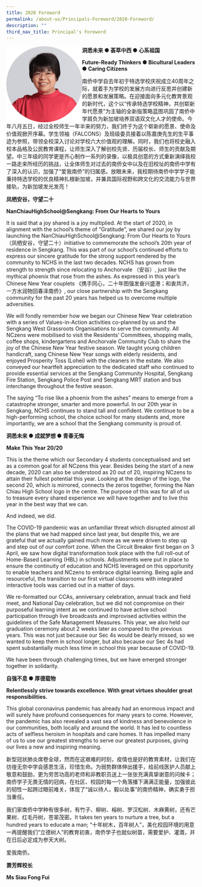 ```yaml
---
title: 2020 Foreword
permalink: /about-us/Principals-Foreword/2020-Foreword/
description: ""
third_nav_title: Principal's Foreword
---
```

<img src="/images/imageedit_1_66070389172020.png" 
     style="width:40%;float:left">
		 
**洞悉未来 ● 荟萃中西 ● 心系祖国**

**Future-Ready Thinkers ● Bicultural Leaders ● Caring Citizens**

  

南侨中学自去年初于特选学校庆祝成立40周年之际，就着手为学校的发展方向进行反思并创建新的愿景和发展策略。在迎接面向多元化教育景观的新时代，这个以“传承特选学校精神，共创崭新年代愿景”为主轴的全新版策略蓝图巩固了南侨中学肩负为新加坡培养双语双文化人才的使命。今年八月五日，经过全校师生一年半来的努力，我们终于为这个崭新的愿景、使命及价值观掀开序幕。学生领袖（FALCONS）及班级委员接着以陈嘉庚先生的生平事迹为参照，带领全校深入讨论对学校六大价值观的理解。同时，我们也将校史融入校本品格及公民教育课程，让师生深入了解创校先贤、历届校长、师生的贡献及期望。中三年级的同学更是齐心制作一系列的录像，以极具创意的方式重新演绎我校一路走来所经历的挑战，让全体师生对过去的南侨女中以及在旧校址的南侨中学有了深入的认识，加强了“爱我南侨”的归属感。放眼未来，我校期待南侨中学学子能秉持特选学校的优良精神扎根新加坡，并兼具国际视野和跨文化的交流能力与世界接轨，为新加坡发光发亮！

  

  

**凤栖安谷，守望二十**

**NanChiauHighSchool@Sengkang: From Our Hearts to Yours**

  

It is said that a joy shared is a joy multiplied. At the start of 2020, in alignment with the school’s theme of “Gratitude”, we shared our joy by launching the NanChiauHighSchool@Sengkang: From Our Hearts to Yours （凤栖安谷，守望二十）initiative to commemorate the school’s 20th year of residence in Sengkang. This was part of our school’s continued efforts to express our sincere gratitude for the strong support rendered by the community to NCHS in the last two decades. NCHS has grown from strength to strength since relocating to Anchorvale （安谷）, just like the mythical phoenix that rose from the ashes. As expressed in this year’s Chinese New Year couplets 《携手同心，二十年图强发奋兴盛港；和衷共济，一方水润物回春泽南侨》, our close partnership with the Sengkang community for the past 20 years has helped us to overcome multiple adversities.

  

We will fondly remember how we began our Chinese New Year celebration with a series of Values-in-Action activities co-planned by us and the Sengkang West Grassroots Organisations to serve the community. All NCzens were mobilised to visit the Residents’ Committees, shopping malls, coffee shops, kindergartens and Anchorvale Community Club to share the joy of the Chinese New Year festive season. We taught young children handicraft, sang Chinese New Year songs with elderly residents, and enjoyed Prosperity Toss (Lohei) with the cleaners in the estate. We also conveyed our heartfelt appreciation to the dedicated staff who continued to provide essential services at the Sengkang Community Hospital, Sengkang Fire Station, Sengkang Police Post and Sengkang MRT station and bus interchange throughout the festive season.

  

The saying “To rise like a phoenix from the ashes” means to emerge from a catastrophe stronger, smarter and more powerful. In our 20th year in Sengkang, NCHS continues to stand tall and confident. We continue to be a high-performing school, the choice school for many students and, more importantly, we are a school that the Sengkang community is proud of.

  

  

**洞悉未来 ● 成就梦想 ● 青春无悔**

**Make This Year 20/20**

  

This is the theme which our Secondary 4 students conceptualised and set as a common goal for all NCzens this year. Besides being the start of a new decade, 2020 can also be understood as 20 out of 20, inspiring NCzens to attain their fullest potential this year. Looking at the design of the logo, the second 20, which is mirrored, connects the zeros together, forming the Nan Chiau High School logo in the centre. The purpose of this was for all of us to treasure every shared experience we will have together and to live this year in the best way that we can.

  

And indeed, we did.

  

The COVID-19 pandemic was an unfamiliar threat which disrupted almost all the plans that we had mapped since last year, but despite this, we are grateful that we actually gained much more as we were driven to step up and step out of our comfort zone. When the Circuit Breaker first began on 3 April, we saw how digital transformation took place with the full roll-out of Home-Based Learning (HBL) in schools. Adjustments were put in place to ensure the continuity of education and NCHS leveraged on this opportunity to enable teachers and NCzens to embrace digital learning. Being agile and resourceful, the transition to our first virtual classrooms with integrated interactive tools was carried out in a matter of days.

  

We re-formatted our CCAs, anniversary celebration, annual track and field meet, and National Day celebration, but we did not compromise on their purposeful learning intent as we continued to have active school participation through live broadcasts and improvised activities within the guidelines of the Safe Management Measures. This year, we also held our graduation ceremony about 2 weeks later as compared to the previous years. This was not just because our Sec 4s would be dearly missed, so we wanted to keep them in school longer, but also because our Sec 4s had spent substantially much less time in school this year because of COVID-19.

  

We have been through challenging times, but we have emerged stronger together in solidarity.

  

  

**自强不息 ● 厚德载物**

**Relentlessly strive towards excellence. With great virtues shoulder great responsibilities.**

  

This global coronavirus pandemic has already had an enormous impact and will surely have profound consequences for many years to come. However, the pandemic has also revealed a vast sea of kindness and benevolence in our communities, both locally and around the world. It has led to countless acts of selfless heroism in hospitals and care homes. It has impelled many of us to use our greatest strengths to serve our greatest purposes, giving our lives a new and inspiring meaning.

  

新型冠状肺炎席卷全球，然而在这艰难的时刻，疫情也是好的教育素材，让我们在彷徨无奈中学会感恩生活，珍惜生命。为弱势群体伸出援手，给前线医护人员献上敬意和鼓励，更为劳苦功高的老师和非教职员送上一张张充满真挚谢意的问候卡；南侨学子无畏无情的冠病，在社区、校园的每一个角落播下满满正能量，加强彼此的韧性一起跨过眼前难关，体现了“诚以待人，毅以处事”的南侨精神，确实勇于担当重任。

  

我们家南侨中学种有很多树，有竹子、柳树、榕树、罗汉松树、木麻黄树，还有芒果树、红毛丹树，苍翠茂密。It takes ten years to nurture a tree, but a hundred years to educate a man; “十年树木，百年树人”，美化校园环境的用意一再提醒我们“立德树人”的教育初衷，南侨学子也就似树苗，需要爱护、灌溉，并在日后必定成为参天大树。

  

爱我南侨。

  

  

**萧芳辉校长**

**Ms Siau Fong Fui**